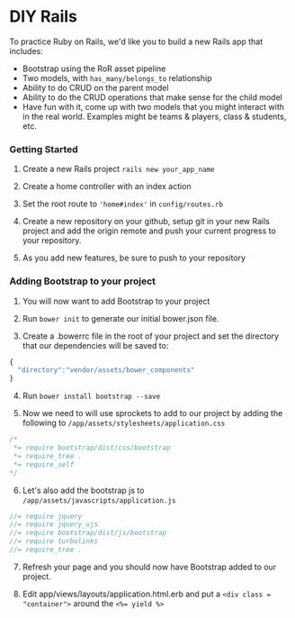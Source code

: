 # DIY Rails

To practice Ruby on Rails, we'd like you to build a new Rails app that includes:

* Bootstrap using the RoR asset pipeline
* Two models, with `has_many/belongs_to` relationship
* Ability to do CRUD on the parent model
* Ability to do the CRUD operations that make sense for the child model
* Have fun with it, come up with two models that you might interact with in the real world. Examples might be teams & players, class & students, etc.

### Getting Started

1. Create a new Rails project
  `rails new your_app_name`

2. Create a home controller with an index action

3. Set the root route to `'home#index'` in `config/routes.rb`

4. Create a new repository on your github, setup git in your new Rails project and add the origin remote and push your current progress to your repository.

5. As you add new features, be sure to push to your repository

### Adding Bootstrap to your project

1. You will now want to add Bootstrap to your project

2. Run `bower init` to generate our initial bower.json file.

3. Create a .bowerrc file in the root of your project and set the directory that our dependencies will be saved to:

  ```js
  {
    "directory":"vendor/assets/bower_components"
  }
  ```

4. Run `bower install bootstrap --save`

5. Now we need to will use sprockets to add to our project by adding the following to `/app/assets/stylesheets/application.css`

  ```css
  /*
   *= require bootstrap/dist/css/bootstrap
   *= require_tree .
   *= require_self
  */
  ```

6. Let's also add the bootstrap js to `/app/assets/javascripts/application.js`

  ```js
  //= require jquery
  //= require jquery_ujs
  //= require bootstrap/dist/js/bootstrap
  //= require turbolinks
  //= require_tree .
  ```

7. Refresh your page and you should now have Bootstrap added to our project.

8. Edit app/views/layouts/application.html.erb and put a `<div class = "container">` around the `<%= yield %>`
